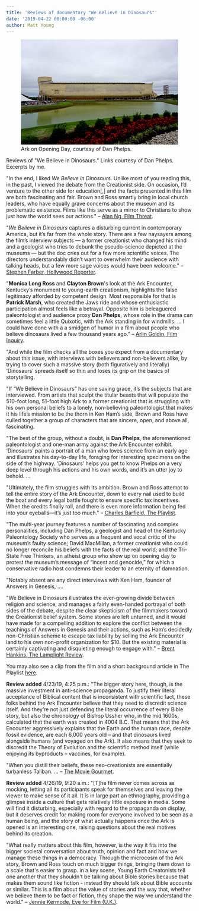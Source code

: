 ```yaml
---
title: 'Reviews of documentary "We Believe in Dinosaurs"'
date: '2019-04-22 08:00:00 -06:00'
author: Matt Young
---
```

<figure>
<img src="/uploads/2019/Ark_On_Opening_Day.jpg" alt="Ark"/>
<figcaption>
Ark on Opening Day, courtesy of Dan Phelps.
</figcaption>
</figure>

Reviews of "We Believe in Dinosaurs." Links courtesy of Dan Phelps. Excerpts by me.


"In the end, I liked <i>We Believe in Dinosaurs</i>. Unlike most of you reading this, in the past, I viewed the debate from the Creationist side. On occasion, I’d venture to the other side for education[,] and the facts presented in this film are both fascinating and fair. Brown and Ross smartly bring in local church leaders, who have equally grave concerns about the museum and its problematic existence. Films like this serve as a mirror to Christians to show just how the world sees our actions." &ndash; <a href="http://filmthreat.com/reviews/we-believe-in-dinosaurs/">Alan Ng, Film Threat</a>.



"<i>We Believe in Dinosaurs</i> captures a disturbing current in contemporary America, but it’s far from the whole story. There are a few naysayers among the film’s interview subjects — a former creationist who changed his mind and a geologist who tries to debunk the pseudo-science depicted at the museums — but the doc cries out for a few more scientific voices. The directors understandably didn’t want to overwhelm their audience with talking heads, but a few more sage voices would have been welcome." &ndash; <a href="https://www.hollywoodreporter.com/review/we-believe-dinosaurs-review-1201432">Stephen Farber, Hollywood Reporter</a>.


"<strong>Monica Long Ross</strong> and <strong>Clayton Brown</strong>'s look at the Ark Encounter, Kentucky’s monument to young-earth creationism, highlights the false legitimacy afforded by competent design. Most responsible for that is <strong>Patrick Marsh</strong>, who created the Jaws ride and whose enthusiastic participation almost feels like a betrayal. Opposite him is beleaguered paleontologist and audience proxy <strong>Dan Phelps</strong>, whose role in the drama can sometimes feel a little Quixotic, with the Ark standing in for windmills. ... I could have done with a a smidgen of humor in a film about people who believe dinosaurs lived a few thousand years ago." &ndash; <a href="https://www.filminquiry.com/san-francisco-international-film-fest-week-1-round-up/">Arlin Goldin, Film Inquiry</a>.

<!--more-->

"And while the film checks all the boxes you expect from a documentary about this issue, with interviews with believers and non-believers alike, by trying to cover such a massive story (both figuratively and literally) ‘Dinosaurs’ spreads itself so thin and loses its grip on the basics of storytelling.


"If “We Believe in Dinosaurs” has one saving grace, it’s the subjects that are interviewed. From artists that sculpt the titular beasts that will populate the 510-foot long, 51-foot high Ark to a former creationist that is struggling with his own personal beliefs to a lonely, non-believing paleontologist that makes it his life’s mission to be the thorn in Ken Ham’s side, Brown and Ross have culled together a group of characters that are sincere, open, and above all, fascinating.


"The best of the group, without a doubt, is <strong>Dan Phelps</strong>, the aforementioned paleontologist and one-man army against the Ark Encounter exhibit. ‘Dinosaurs’ paints a portrait of a man who loves science from an early age and illustrates his day-to-day life, foraging for interesting specimens on the side of the highway. ‘Dinosaurs’ helps you get to know Phelps on a very deep level through his actions and his own words, and it’s an utter joy to behold. ...


"Ultimately, the film struggles with its ambition. Brown and Ross attempt to tell the entire story of the Ark Encounter, down to every nail used to build the boat and every legal battle fought to ensure specific tax incentives. When the credits finally roll, and there is even more information being fed into your eyeballs—it’s just too much." &ndash; <a href="https://theplaylist.net/we-believe-dinosaurs-review-20190419/">Charles Barfield, The Playlist</a>.


"The multi-year journey features a number of fascinating and complex personalities, including Dan Phelps, a geologist and head of the Kentucky Paleontology Society who serves as a frequent and vocal critic of the museum’s faulty science; David MacMillan, a former creationist who could no longer reconcile his beliefs with the facts of the real world; and the Tri-State Free Thinkers, an atheist group who show up on opening day to protest the museum’s message of “incest and genocide,” for which a conservative radio host condemns their leader to an eternity of damnation.


"Notably absent are any direct interviews with Ken Ham, founder of Answers in Genesis, ....


"We Believe in Dinosaurs illustrates the ever-growing divide between religion and science, and manages a fairly even-handed portrayal of both sides of the debate, despite the clear skepticism of the filmmakers toward the Creationist belief system. Some stones are left unturned, and it would have made for a compelling addition to explore the conflict between the teachings of Answers in Genesis and their actions, such as Ham’s decidedly non-Christian scheme to escape tax liability by selling the Ark Encounter land to his own non-profit organization for $10. But the existing material is certainly captivating and disquieting enough to engage with." &ndash; <a href="https://www.lamplightreview.com/we-believe-in-dinosaurs-review/">Brent Hankins, The Lamplight Review</a>. 


You may also see a clip from the film and a short background article in The Playlist <a href="https://theplaylist.net/we-believe-in-dinosaurs-exclusive-20190411/">here</a>.


<strong>Review added</strong> 4/23/19, 4:25 p.m.:  "The bigger story here, though, is the massive investment in anti-science propaganda.  To justify their literal acceptance of Biblical content that is inconsistent with scientific fact, these folks behind the Ark Encounter believe that they need to discredit science itself.  And they’re not just defending the literal occurrence of every Bible story, but also the chronology of Bishop Ussher who, in the mid 1600s, calculated that the earth was created in 4004 B.C.  That means that the Ark Encounter aggressively explains that the Earth and the human race, despite fossil evidence, are each 6,000 years old – and that dinosaurs lived alongside humans (and voyaged on the Ark). It also means that they seek to discredit the Theory of Evolution and the scientific method itself (while enjoying its byproducts – vaccines, for example).
  

"When you distill their beliefs, these neo-creationists are essentially turbanless Taliban. ...  &ndash; <a href="https://www.themoviegourmet.com/?p=28310">The Movie Gourmet</a>.


<strong>Review added</strong> 4/26/19, 9:20 a.m.: "[T]he film never comes across as mocking, letting all its participants speak for themselves and leaving the viewer to make sense of it all. It is in large part an ethnography, providing a glimpse inside a culture that gets relatively little exposure in media. Some will find it disturbing, especially with regard to the propaganda on display, but it deserves credit for making room for everyone involved to be seen as a human being, and the story of what actually happens once the Ark is opened is an interesting one, raising questions about the real motives behind its creation.


"What really matters about this film, however, is the way it fits into the bigger societal conversation about truth, opinion and fact and how we manage these things in a democracy. Through the microcosm of the Ark story, Brown and Ross touch on much bigger things, bringing them down to a scale that's easier to grasp. in a key scene, Young Earth Creatonists tell one another that they shouldn't be talking about Bible stories because that makes them sound like fiction - instead thy should talk about Bible accounts or similar. This is a film about the value of stories and the way that, whether we believe them to be fact or fiction, they shape the way we understand the world." &ndash; <a href="https://www.eyeforfilm.co.uk/review/we-believe-in-dinosaurs-2018-film-review-by-jennie-kermode">Jennie Kermode, Eye for Film (U.K.)</a>.

